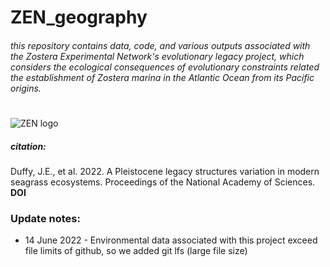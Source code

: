 # ZEN_geography
###### this repository contains data, code, and various outputs associated with the Zostera Experimental Network's evolutionary legacy project, which considers the ecological consequences of evolutionary constraints related the establishment of Zostera marina in the Atlantic Ocean from its Pacific origins.
# 
![ZEN logo](http://zenscience.org/wp-content/uploads/2011/09/Zen_header_logo_50_pct.png)
##### citation:
Duffy, J.E., et al. 2022. A Pleistocene legacy structures variation in modern seagrass ecosystems. Proceedings of the National Academy of Sciences. **DOI**
### Update notes: 
- 14 June 2022 - Environmental data associated with this project exceed file limits of github, so we added git lfs (large file size)
